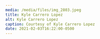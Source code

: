 ```yaml
---
media: /media/files/img_2803.jpeg
title: Kyle Carrero Lopez
alt: Kyle Carrero Lopez
caption: Courtesy of Kyle Carrero Lopez
date: 2021-02-03T16:22:00-0500
---
```

